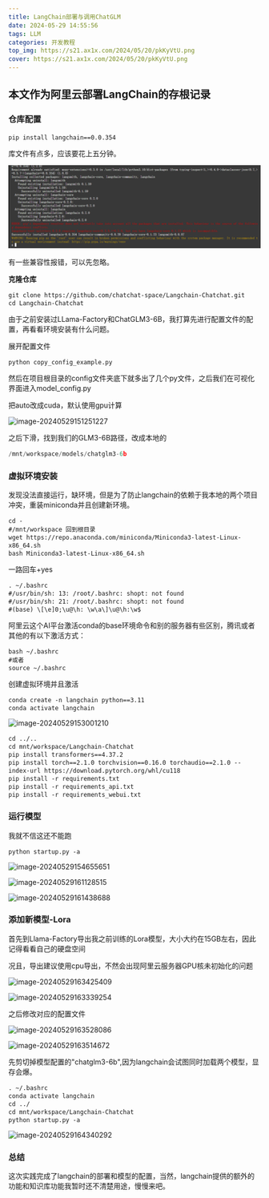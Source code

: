 ```yaml
---
title: LangChain部署与调用ChatGLM
date: 2024-05-29 14:55:56
tags: LLM 
categories: 开发教程
top_img: https://s21.ax1x.com/2024/05/20/pkKyVtU.png
cover: https://s21.ax1x.com/2024/05/20/pkKyVtU.png
---
```


## 本文作为阿里云部署LangChain的存根记录

### 仓库配置

```shell
pip install langchain==0.0.354
```

库文件有点多，应该要花上五分钟。

![image-20240529150225833](LangChain部署与调用ChatGLM.assets/image-20240529150225833-17169796253861.png)

有一些兼容性报错，可以先忽略。

**克隆仓库**

```shell
git clone https://github.com/chatchat-space/Langchain-Chatchat.git
cd Langchain-Chatchat
```

由于之前安装过LLama-Factory和ChatGLM3-6B，我打算先进行配置文件的配置，再看看环境安装有什么问题。

展开配置文件

```shell
python copy_config_example.py
```

然后在项目根目录的config文件夹底下就多出了几个py文件，之后我们在可视化界面进入model_config.py

把auto改成cuda，默认使用gpu计算

![image-20240529151251227](https://jsd.cdn.zzko.cn/gh/Aaaou/Blog-hexo/source/_posts/imgs/image-20240529151251227.png)

之后下滑，找到我们的GLM3-6B路径，改成本地的

```python
/mnt/workspace/models/chatglm3-6b
```

### 虚拟环境安装

发现没法直接运行，缺环境，但是为了防止langchain的依赖于我本地的两个项目冲突，重装miniconda并且创建新环境。

```shell
cd - 
#/mnt/workspace 回到根目录
wget https://repo.anaconda.com/miniconda/Miniconda3-latest-Linux-x86_64.sh
bash Miniconda3-latest-Linux-x86_64.sh

```

一路回车+yes

```shell
. ~/.bashrc
#/usr/bin/sh: 13: /root/.bashrc: shopt: not found
#/usr/bin/sh: 21: /root/.bashrc: shopt: not found
#(base) \[\e]0;\u@\h: \w\a\]\u@\h:\w$ 
```

阿里云这个AI平台激活conda的base环境命令和别的服务器有些区别，腾讯或者其他的有以下激活方式：

```shell
bash ~/.bashrc
#或者
source ~/.bashrc
```

创建虚拟环境并且激活

```shell
conda create -n langchain python==3.11
conda activate langchain
```

![image-20240529153001210](https://jsd.cdn.zzko.cn/gh/Aaaou/Blog-hexo/source/_posts/imgs/image-20240529153001210.png)

```shell
cd ../..
cd mnt/workspace/Langchain-Chatchat
pip install transformers==4.37.2
pip install torch==2.1.0 torchvision==0.16.0 torchaudio==2.1.0 --index-url https://download.pytorch.org/whl/cu118
pip install -r requirements.txt
pip install -r requirements_api.txt
pip install -r requirements_webui.txt
```



### 运行模型

我就不信这还不能跑

```shell
python startup.py -a
```

![image-20240529154655651](https://jsd.cdn.zzko.cn/gh/Aaaou/Blog-hexo/source/_posts/imgs/image-20240529154655651.png)

![image-20240529161128515](https://jsd.cdn.zzko.cn/gh/Aaaou/Blog-hexo/source/_posts/imgs/image-20240529161128515.png)

![image-20240529161438688](https://jsd.cdn.zzko.cn/gh/Aaaou/Blog-hexo/source/_posts/imgs/image-20240529161438688.png)



### 添加新模型-Lora

首先到Llama-Factory导出我之前训练的Lora模型，大小大约在15GB左右，因此记得看看自己的硬盘空间

况且，导出建议使用cpu导出，不然会出现阿里云服务器GPU核未初始化的问题

![image-20240529163425409](https://jsd.cdn.zzko.cn/gh/Aaaou/Blog-hexo/source/_posts/imgs/image-20240529163425409.png)

![image-20240529163339254](https://jsd.cdn.zzko.cn/gh/Aaaou/Blog-hexo/source/_posts/imgs/image-20240529163339254.png)

之后修改对应的配置文件

![image-20240529163528086](https://jsd.cdn.zzko.cn/gh/Aaaou/Blog-hexo/source/_posts/imgs/image-20240529163528086.png)

![image-20240529163514672](https://jsd.cdn.zzko.cn/gh/Aaaou/Blog-hexo/source/_posts/imgs/image-20240529163514672.png)

先剪切掉模型配置的"chatglm3-6b",因为langchain会试图同时加载两个模型，显存会爆。

```shell
. ~/.bashrc
conda activate langchain
cd ../
cd mnt/workspace/Langchain-Chatchat
python startup.py -a
```



![image-20240529164340292](https://jsd.cdn.zzko.cn/gh/Aaaou/Blog-hexo/source/_posts/imgs/image-20240529164340292.png)



### 总结

这次实践完成了langchain的部署和模型的配置，当然，langchain提供的额外的功能和知识库功能我暂时还不清楚用途，慢慢来吧。
